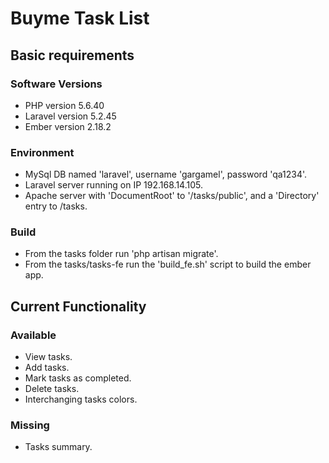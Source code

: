 # Buyme Task List

## Basic requirements
### Software Versions
* PHP version 5.6.40
* Laravel version 5.2.45
* Ember version 2.18.2

### Environment
* MySql DB named 'laravel', username 'gargamel', password 'qa1234'.
* Laravel server running on IP 192.168.14.105.
* Apache server with 'DocumentRoot' to '/tasks/public', and a 'Directory' entry to /tasks.

### Build
* From the tasks folder run 'php artisan migrate'.
* From the tasks/tasks-fe run the 'build_fe.sh' script to build the ember app.

## Current Functionality
### Available
* View tasks.
* Add tasks.
* Mark tasks as completed.
* Delete tasks.
* Interchanging tasks colors.

### Missing

* Tasks summary.
